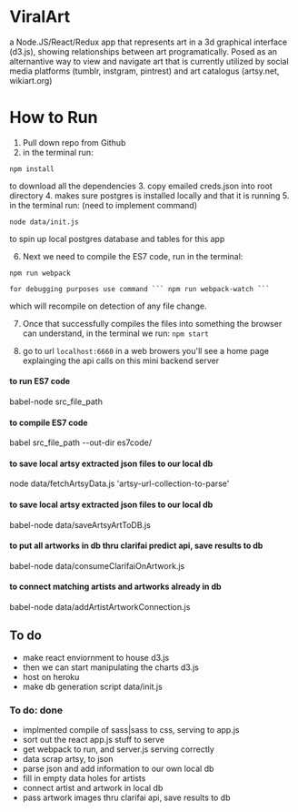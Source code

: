 # ViralArt
a Node.JS/React/Redux app that represents art in a 3d graphical interface (d3.js), showing relationships between art programatically. Posed as an alternantive way to view and navigate art that is currently utilized by social media platforms (tumblr, instgram, pintrest) and art catalogus (artsy.net, wikiart.org)

# How to Run
1. Pull down repo from Github
2. in the terminal run:
```
npm install
```

to download all the dependencies
3. copy emailed creds.json into root directory
4. makes sure postgres is installed locally and that it is running
5. in the terminal run:  (need to implement command)
```
node data/init.js
````

to spin up local postgres database and tables for this app

6. Next we need to compile the ES7 code, run in the terminal:

```
npm run webpack
```

	for debugging purposes use command ``` npm run webpack-watch ```
which will recompile on detection of any file change.

7. Once that successfully compiles the files into something the browser can understand,
in the terminal we run: ``` npm start ```

7. go to url `localhost:6660` in a web browers
	you'll see a home page explainging the api calls on this mini backend server


#### to run ES7 code
babel-node src_file_path

#### to compile ES7 code
babel src_file_path --out-dir es7code/

#### to save local artsy extracted json files to our local db
node data/fetchArtsyData.js 'artsy-url-collection-to-parse'

#### to save local artsy extracted json files to our local db
babel-node data/saveArtsyArtToDB.js

#### to put all artworks in db thru clarifai predict api, save results to db
babel-node data/consumeClarifaiOnArtwork.js

#### to connect matching artists and artworks already in db
babel-node data/addArtistArtworkConnection.js


## To do
- make react enviornment to house d3.js
- then we can start manipulating the charts d3.js
- host on heroku
- make db generation script data/init.js

### To do: done
- implmented compile of sass|sass to css, serving to app.js
- sort out the react app.js stuff to serve
- get webpack to run, and server.js serving correctly
- data scrap artsy, to json
- parse json and add information to our own local db
- fill in empty data holes for artists
- connect artist and artwork in local db
- pass artwork images thru clarifai api, save results to db